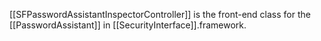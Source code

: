 

[[SFPasswordAssistantInspectorController]] is the front-end class for the [[PasswordAssistant]] in [[SecurityInterface]].framework.